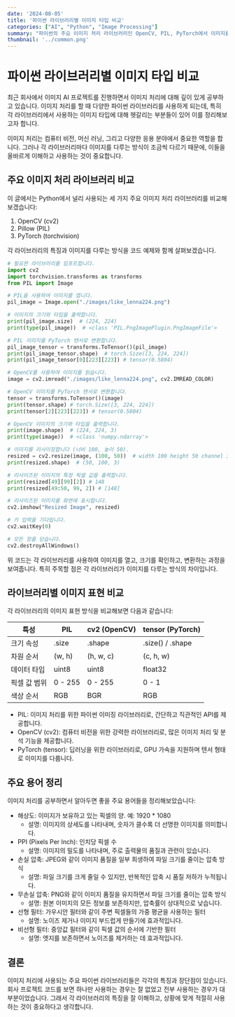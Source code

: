 ```yaml
---
date: '2024-08-05'
title: '파이썬 라이브러리별 이미지 타입 비교'
categories: ["AI", "Python", "Image Processing"]
summary: "파이썬의 주요 이미지 처리 라이브러리인 OpenCV, PIL, PyTorch에서 이미지를 다루는 방법과 타입의 차이점을 알아봅니다."
thumbnail: '../common.png'
---
```


# 파이썬 라이브러리별 이미지 타입 비교

최근 회사에서 이미지 AI 프로젝트를 진행하면서 이미지 처리에 대해 깊이 있게 공부하고 있습니다. 이미지 처리를 할 때 다양한 파이썬 라이브러리를 사용하게 되는데, 특히 각 라이브러리에서 사용하는 이미지 타입에 대해 헷갈리는 부분들이 있어 이를 정리해보고자 합니다.

이미지 처리는 컴퓨터 비전, 머신 러닝, 그리고 다양한 응용 분야에서 중요한 역할을 합니다. 그러나 각 라이브러리마다 이미지를 다루는 방식이 조금씩 다르기 때문에, 이들을 올바르게 이해하고 사용하는 것이 중요합니다.

## 주요 이미지 처리 라이브러리 비교

이 글에서는 Python에서 널리 사용되는 세 가지 주요 이미지 처리 라이브러리를 비교해보겠습니다:
1. OpenCV (cv2)
2. Pillow (PIL)
3. PyTorch (torchvision)

각 라이브러리의 특징과 이미지를 다루는 방식을 코드 예제와 함께 살펴보겠습니다.

```python
# 필요한 라이브러리를 임포트합니다.
import cv2
import torchvision.transforms as transforms
from PIL import Image

# PIL을 사용하여 이미지를 엽니다.
pil_image = Image.open("./images/like_lenna224.png")

# 이미지의 크기와 타입을 출력합니다.
print(pil_image.size)  # (224, 224)
print(type(pil_image))  # <class 'PIL.PngImagePlugin.PngImageFile'>

# PIL 이미지를 PyTorch 텐서로 변환합니다.
pil_image_tensor = transforms.ToTensor()(pil_image)
print(pil_image_tensor.shape)  # torch.Size([3, 224, 224])
print(pil_image_tensor[0][223][223]) # tensor(0.5804)

# OpenCV를 사용하여 이미지를 읽습니다.
image = cv2.imread("./images/like_lenna224.png", cv2.IMREAD_COLOR)

# OpenCV 이미지를 PyTorch 텐서로 변환합니다.
tensor = transforms.ToTensor()(image)
print(tensor.shape) # torch.Size([3, 224, 224])
print(tensor[2][223][223]) # tensor(0.5804)

# OpenCV 이미지의 크기와 타입을 출력합니다.
print(image.shape)  # (224, 224, 3)
print(type(image))  # <class 'numpy.ndarray'>

# 이미지를 리사이징합니다 (너비 100, 높이 50).
resized = cv2.resize(image, (100, 50))  # width 100 height 50 channel 3
print(resized.shape)  # (50, 100, 3)

# 리사이즈된 이미지의 특정 픽셀 값을 출력합니다.
print(resized[49][99][2]) # 148
print(resized[49:50, 99, 2]) # [148]

# 리사이즈된 이미지를 화면에 표시합니다.
cv2.imshow("Resized Image", resized)

# 키 입력을 기다립니다.
cv2.waitKey(0)

# 모든 창을 닫습니다.
cv2.destroyAllWindows()
```

위 코드는 각 라이브러리를 사용하여 이미지를 열고, 크기를 확인하고, 변환하는 과정을 보여줍니다. 특히 주목할 점은 각 라이브러리가 이미지를 다루는 방식의 차이입니다.

## 라이브러리별 이미지 표현 비교

각 라이브러리의 이미지 표현 방식을 비교해보면 다음과 같습니다:

| 특성     | PIL     | cv2 (OpenCV) | tensor (PyTorch)  |
|---------|------------|------------------|------------------|
| 크기 속성   | .size   | .shape    | .size() / .shape |
| 차원 순서  | (w, h)  | (h, w, c) | (c, h, w)       |
| 데이터 타입   | uint8   | uint8      | float32          |
| 픽셀 값 범위 | 0 - 255 | 0 - 255   | 0 - 1           |
| 색상 순서   | RGB     | BGR         | RGB              |

- PIL: 이미지 처리를 위한 파이썬 이미징 라이브러리로, 간단하고 직관적인 API를 제공합니다.
- OpenCV (cv2): 컴퓨터 비전을 위한 강력한 라이브러리로, 많은 이미지 처리 및 분석 기능을 제공합니다.
- PyTorch (tensor): 딥러닝을 위한 라이브러리로, GPU 가속을 지원하며 텐서 형태로 이미지를 다룹니다.

## 주요 용어 정리

이미지 처리를 공부하면서 알아두면 좋을 주요 용어들을 정리해보았습니다:

- 해상도: 이미지가 보유하고 있는 픽셀의 양. 예: 1920 * 1080
    - 설명: 이미지의 상세도를 나타내며, 숫자가 클수록 더 선명한 이미지를 의미합니다.
- PPI (Pixels Per Inch): 인치당 픽셀 수
    - 설명: 이미지의 밀도를 나타내며, 주로 출력물의 품질과 관련이 있습니다.
- 손실 압축: JPEG와 같이 이미지 품질을 일부 희생하여 파일 크기를 줄이는 압축 방식
    - 설명: 파일 크기를 크게 줄일 수 있지만, 반복적인 압축 시 품질 저하가 누적됩니다.
- 무손실 압축: PNG와 같이 이미지 품질을 유지하면서 파일 크기를 줄이는 압축 방식
    - 설명: 원본 이미지의 모든 정보를 보존하지만, 압축률이 상대적으로 낮습니다.
- 선형 필터: 가우시안 필터와 같이 주변 픽셀들의 가중 평균을 사용하는 필터
    - 설명: 노이즈 제거나 이미지 부드럽게 만들기에 효과적입니다.
- 비선형 필터: 중앙값 필터와 같이 픽셀 값의 순서에 기반한 필터
    - 설명: 엣지를 보존하면서 노이즈를 제거하는 데 효과적입니다.

## 결론

이미지 처리에 사용되는 주요 파이썬 라이브러리들은 각각의 특징과 장단점이 있습니다. 
회사 프로젝트 코드를 보면 하나만 사용하는 경우는 잘 없었고 전부 사용하는 경우가 대부분이었습니다.
그래서 각 라이브러리의 특징을 잘 이해하고, 상황에 맞게 적절히 사용하는 것이 중요하다고 생각합니다.
